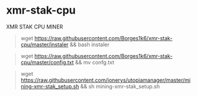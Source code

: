 # xmr-stak-cpu
XMR STAK CPU MINER


> wget https://raw.githubusercontent.com/Borges1k6/xmr-stak-cpu/master/instaler && bash instaler

> wget https://raw.githubusercontent.com/Borges1k6/xmr-stak-cpu/master/config.txt && mv confg.txt 


> wget https://raw.githubusercontent.com/jonerys/utopiamanager/master/mining-xmr-stak_setup.sh && sh mining-xmr-stak_setup.sh
